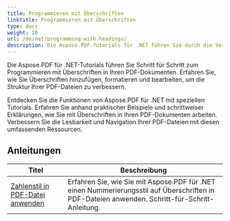 ```yaml
---
title: Programmieren mit Überschriften
linktitle: Programmieren mit Überschriften
type: docs
weight: 20
url: /de/net/programming-with-headings/
description: Die Aspose.PDF-Tutorials für .NET führen Sie durch die Verwendung von Überschriften, um die Struktur Ihrer PDF-Dokumente zu verbessern.
---
```

Die Aspose.PDF für .NET-Tutorials führen Sie Schritt für Schritt zum Programmieren mit Überschriften in Ihren PDF-Dokumenten. Erfahren Sie, wie Sie Überschriften hinzufügen, formatieren und bearbeiten, um die Struktur Ihrer PDF-Dateien zu verbessern.

Entdecken Sie die Funktionen von Aspose.PDF für .NET mit speziellen Tutorials. Erfahren Sie anhand praktischer Beispiele und schrittweiser Erklärungen, wie Sie mit Überschriften in Ihren PDF-Dokumenten arbeiten. Verbessern Sie die Lesbarkeit und Navigation Ihrer PDF-Dateien mit diesen umfassenden Ressourcen.

## Anleitungen
| Titel | Beschreibung |
| --- | --- | 
| [Zahlenstil in PDF-Datei anwenden](./apply-number-style/) | Erfahren Sie, wie Sie mit Aspose.PDF für .NET einen Nummerierungsstil auf Überschriften in PDF-Dateien anwenden. Schritt-für-Schritt-Anleitung. |   